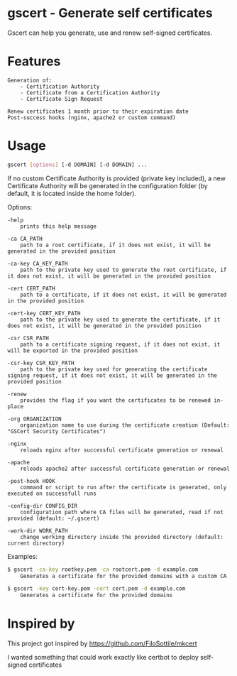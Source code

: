 # gscert - Generate self certificates
Gscert can help you generate, use and renew self-signed certificates.

# Features
```
Generation of:
    - Certification Authority
    - Certificate from a Certification Authority
    - Certificate Sign Request

Renew certificates 1 month prior to their expiration date
Post-success hooks (nginx, apache2 or custom command)
```

# Usage

```sh
gscert [options] [-d DOMAIN] [-d DOMAIN] ...
```

If no custom Certificate Authority is provided (private key included), a new Certificate Authority will be generated in the configuration folder (by default, it is located inside the home folder).

Options:
```
-help
    prints this help message

-ca CA_PATH
    path to a root certificate, if it does not exist, it will be generated in the provided position

-ca-key CA_KEY_PATH
    path to the private key used to generate the root certificate, if it does not exist, it will be generated in the provided position

-cert CERT_PATH
    path to a certificate, if it does not exist, it will be generated in the provided position

-cert-key CERT_KEY_PATH
    path to the private key used to generate the certificate, if it does not exist, it will be generated in the provided position

-csr CSR_PATH
    path to a certificate signing request, if it does not exist, it will be exported in the provided position

-csr-key CSR_KEY_PATH
    path to the private key used for generating the certificate signing request, if it does not exist, it will be generated in the provided position

-renew
    provides the flag if you want the certificates to be renewed in-place

-org ORGANIZATION
    organization name to use during the certificate creation (Default: "GSCert Security Certificates")

-nginx
    reloads nginx after successful certificate generation or renewal

-apache
    reloads apache2 after successful certificate generation or renewal

-post-hook HOOK
    command or script to run after the certificate is generated, only executed on successfull runs

-config-dir CONFIG_DIR
    configuration path where CA files will be generated, read if not provided (default: ~/.gscert)

-work-dir WORK_PATH
    change working directory inside the provided directory (default: current directory)
```

Examples:

```sh
$ gscert -ca-key rootkey.pem -ca rootcert.pem -d example.com
    Generates a certificate for the provided domains with a custom CA

$ gscert -key cert-key.pem -cert cert.pem -d example.com
    Generates a certificate for the provided domains
```

# Inspired by

This project got inspired by https://github.com/FiloSottile/mkcert

I wanted something that could work exactly like certbot to deploy self-signed certificates